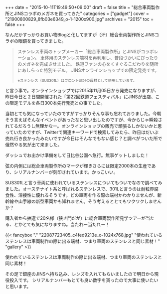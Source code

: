+++
date = "2015-10-11T19:49:50+09:00"
draft = false
title = "総合車両製作所とJINSコラボのメガネを買ってきた"
categories = ["gadget"]
cover = "21900800829_8fb03e6349_o-1-1200x900.jpg"
archives = "2015"
toc = false
+++

なんだかすっかりお買い物Blogと化してますが（汗）総合車両製作所とJINSコラボの眼鏡を買ってきました。
<blockquote>
ステンレス車両のトップメーカー「総合車両製作所」とJINSがコラボレーション。
車体用のステンレス端材を再利用し、普段づかいにぴったりのメガネを完成させました。
鉄道ファンの心をくすぐるこだわりを随所にあしらった特別モデル。
JINSオンラインショップでの限定発売です。

<small>※ステンレス（SUS301L）はフロント部分の母材として使用しています。</small>
</blockquote>

と言う事で。オンラインショップでは2015年11月05日から発売になりますが、昨日今日と２日間開催された「第22回鉄道フェスティバル」にJINSが出店、この限定モデルを各日300本先行発売との事でした。

当初とても気になっていたのですがすっかりそんな事も忘れておりました。今朝そう言えばそんなイベントがあったなと思い出したのですが、今からじゃ瞬殺されてるだろうし無理かなー。オンラインショップの販売で頑張るしかないかと思っていたのですが、Twitterで関連キーワードで検索してみたら、昨日はだいぶ売れ行き良かったみたいですが今日はそんなでもない感じ？と調べがついた所で俄然やる気が出て来ました。

ダッシュでお出かけ準備をして日比谷公園へ急行。無事ゲットしました！

弦の内側には総合車両製作所のマークが輝きさらには限定2000本の生産であり、シリアルナンバーが刻印されています。かっこいい。

SUS301Lと言う車両に使われているステンレスについてもついでなので調べてみました。オーステナイト系と呼ばれるステンレスで、301Lと言うのは耐粒界腐食性、溶接性に優れるそうです。どの車両を作る際の端材かわかりませんが、新幹線や山手線の新型車両かも知れません。そう考えるととてもワクワクしませんか？

購入者から抽選で20名様（狭き門だが）に総合車両製作所見学ツアーが当たる、とかとても気になりますね。当たれー当たれー！

{{< fancybox "." "22087723405_c4fed9213e_o-1024x768.jpg" "使われているステンレスは車両制作の際に出る端材、つまり車両のステンレスと同じ素材！" "gallery" >}}

 使われているステンレスは車両制作の際に出る端材、つまり車両のステンレスと同じ素材！


その足で銀座のJINSへ持ち込み、レンズを入れてもらいましたので明日から現役投入です。
シリアルナンバーもとても良い数字を貰ったので大事に使いたいと思います。
